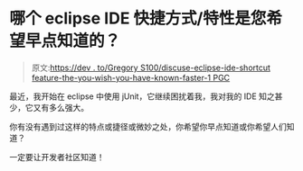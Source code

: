 # 哪个 eclipse IDE 快捷方式/特性是您希望早点知道的？

> 原文:[https://dev . to/Gregory S100/discuse-eclipse-ide-shortcut feature-the-you-wish-you-have-known-faster-1 PGC](https://dev.to/gregorys100/discuss-eclipse-ide-shortcutfeature-that-you-wish-you-had-known-sooner-1pgc)

最近，我开始在 eclipse 中使用 jUnit，它继续困扰着我，我对我的 IDE 知之甚少，它又有多么强大。

你有没有遇到过这样的特点或捷径或微妙之处，你希望你早点知道或你希望人们知道？

一定要让开发者社区知道！
